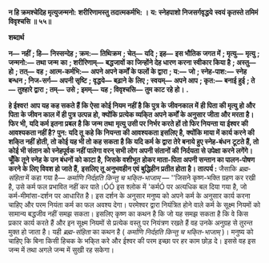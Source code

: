 **न हि क्रमश्चेदिह मृत्युजन्मनो:** **शरीरिणामस्तु तदात्मकर्मभि: ।** **य: स्नेहपाशो निजसर्गवृद्धये** **स्वयं कृतस्ते तमिमं विवृश्चसि ॥ ५५॥** 

**शब्दार्थ** 

**न—** **नहीं** **; हि—** **निस्सन्देह** **; क्रम:—** **तिथिक्रम** **; चेत्—** **यदि** **; इह—** **इस भौतिक जगत में** **; मृत्यु—** **मृत्यु** **; जन्मनो:—** **तथा जन्म** **का** **; शरीरिणाम्—** **बद्धजावों का जिन्होंने देह धारण करना स्वीकार किया है** **; अस्तु—** **हो** **; तत्—** **वह** **; आत्म-कर्मभि:—** **अपने अपने कर्मों के फलों के द्वारा** **; य:—** **जो** **; स्नेह-पाश:—** **स्नेह बन्धन** **; निज-सर्ग—** **अपनी सृष्टि** **; वृद्धये—** **बढ़ाने के** **लिए** **; स्वयम्—** **अपने आप** **; कृत:—** **बनाई हुई** **; ते—** **तुश्हारे द्वारा** **; तम्—** **उसे** **; इमम्—** **यह** **; विवृश्चसि—** **तुम काट रहे हो।** **.** 

**हे ईश्वर! आप यह कह सकते हैं कि ऐसा कोई नियम नहीं है कि पुत्र के जीवनकाल में** **ही पिता की मृत्यु हो और पिता के जीवन काल में ही पुत्र उत्पन्न हो, क्योंकि प्रत्येक व्यकि्त** **अपने कर्मों के अनुसार जीता और मरता है। फिर भी, यदि कर्म इतना प्रबल है कि जन्म तथा** **मृत्यु उसी पर निर्भर करते हों तो फिर नियन्ता या ईश्वर की आवश्यकता नहीं है? पुन: यदि तू** **कहे कि नियन्ता की आवश्यकता इसलिए है, क्योंकि माया में कार्य करने की शकि्त नहीं** **होती, तो कोई यह भी तो कह सकता है कि यदि कर्म के द्वारा तेरे बनाये हुए स्नेह-बंधन** **टूटते हैं, तो कोई भी संतान को स्नेहपूर्वक नहीं पालेगा वरन् सभी लोग अपनी संतानों की** **निर्दयता से उपेक्षा करने लगेंगे। चूँकि तूने स्नेह के उन बंधनों को काटा है, जिसके वशीभूत** **होकर माता-पिता अपनी सन्तान का पालन-पोषण करने के लिए विवश हो जाते हैं,** **इसलिए तू अनुभवहीन एवं बुद्धिहीन प्रतीत होता है।** **तात्पर्य :** जैसाकि *ब्रह्म-संहिता* में कहा गया है— *कर्माणि निर्दहति किन्तु च भकि्त-भाजाम्* — ''जिसने कृष्ण-भक्ति ग्रहण कर रखी है, उसे कर्म फल प्रभावित नहीं कर पाते।ÓÓ इस श्लोक में 'कर्मÓ पर अत्यधिक बल दिया गया है, जो कर्म-मीमांसा-दर्शन पर आधारित है। इस दर्शन के अनुसार मनुष्य को अपने कर्म के अनुसार कार्य करना चाहिए और परम नियंता कर्म का फल अवश्य देगा। परमेश्वर द्वारा नियंत्रित होने वाले कर्म के सूक्ष्म नियमों को सामान्य बद्धजीव नहीं समझ सकता। इसलिए कृष्ण का कथन है कि जो यह समझ सकता है कि वे किस प्रकार कार्य करते हैं और इन सूक्ष्म नियमों से प्रत्येक वस्तु पर नियंत्रण रखते हैं वह उनके अनुग्रह से तुरन्त मुक्त हो जाता है। यही *ब्रह्म-संहिता* का कथन है ( *कर्माणि निर्दहति किन्तु च भकि्त-भाजाम्* )। मनुष्य को चाहिए कि बिना किसी हिचक के भकि्त करे और ईश्वर की परम इच्छा पर हर काम छोड़ दे। इससे वह इस जन्म में तथा अगले जन्म में सुखी रह सकेगा।  